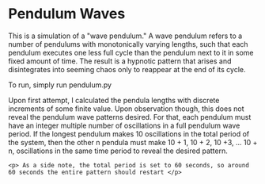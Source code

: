 # Pendulum Waves
<body>
<p>This is a simulation of a "wave pendulum." A wave pendulum refers to a number of pendulums with monotonically varying lengths, such that each pendulum executes one less full cycle than the pendulum next to it in some fixed amount of time. The result is a hypnotic pattern that arises and disintegrates into seeming chaos only to reappear at the end of its cycle. </p>

<p> To run, simply run pendulum.py </p>

<p> Upon first attempt, I calculated the pendula lengths with discrete increments of some finite value. Upon observation though, this does not reveal the pendulum wave patterns desired. For that, each pendulum must have an integer multiple number of oscillations in a full pendulum wave period. If the longest pendulum makes 10 oscillations in the total period of the system, then the other n pendula must make 10 + 1, 10 + 2, 10 +3, ... 10 + n, oscillations in the same time period to reveal the desired pattern. </p>
    
    <p> As a side note, the total period is set to 60 seconds, so around 60 seconds the entire pattern should restart </p>
    

</body>
